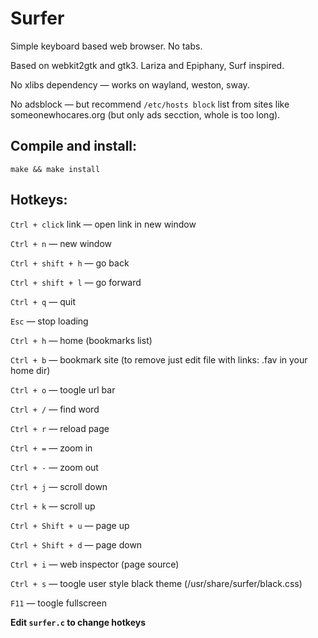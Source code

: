 # Surfer

Simple keyboard based web browser. No tabs.

Based on webkit2gtk and gtk3. Lariza and Epiphany, Surf inspired.

No xlibs dependency &mdash; works on wayland, weston, sway.

No adsblock &mdash; but recommend `/etc/hosts block` list from  sites like someonewhocares.org (but only ads secction, whole is too long).

## Compile and install:

    make && make install

## Hotkeys:

`Ctrl + click` link &mdash; open link in new window

`Ctrl + n` &mdash; new window

`Ctrl + shift + h` &mdash; go back

`Ctrl + shift + l` &mdash; go forward

`Ctrl + q` &mdash; quit

`Esc` &mdash; stop loading

`Ctrl + h` &mdash; home (bookmarks list)

`Ctrl + b` &mdash; bookmark site (to remove just edit file with links: .fav in your home dir)

`Ctrl + o` &mdash; toogle url bar

`Ctrl + /` &mdash; find word

`Ctrl + r` &mdash; reload page

`Ctrl + =` &mdash; zoom in

`Ctrl + -` &mdash; zoom out

`Ctrl + j` &mdash; scroll down

`Ctrl + k` &mdash; scroll up

`Ctrl + Shift + u` &mdash; page up

`Ctrl + Shift + d` &mdash; page down

`Ctrl + i` &mdash; web inspector (page source)

`Ctrl + s` &mdash; toogle user style black theme (/usr/share/surfer/black.css)

`F11` &mdash; toogle fullscreen



**Edit `surfer.c` to change hotkeys**
